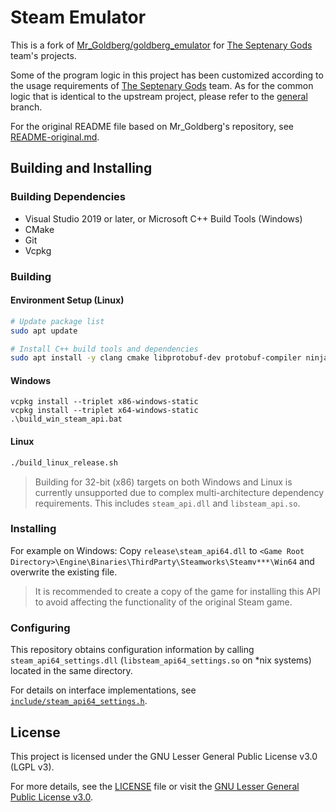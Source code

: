 # Steam Emulator

This is a fork of [Mr_Goldberg/goldberg_emulator](https://gitlab.com/Mr_Goldberg/goldberg_emulator) for [The Septenary Gods](https://github.com/orgs/The-Septenary-Gods) team's projects.

Some of the program logic in this project has been customized according to the usage requirements of [The Septenary Gods](https://github.com/orgs/The-Septenary-Gods) team. As for the common logic that is identical to the upstream project, please refer to the [general](https://github.com/The-Septenary-Gods/Steam-Emu/tree/general) branch.

For the original README file based on Mr_Goldberg's repository, see [README-original.md](./README-original.md).

## Building and Installing

### Building Dependencies

- Visual Studio 2019 or later, or Microsoft C++ Build Tools (Windows)
- CMake
- Git
- Vcpkg

### Building

#### Environment Setup (Linux)

```bash
# Update package list
sudo apt update

# Install C++ build tools and dependencies
sudo apt install -y clang cmake libprotobuf-dev protobuf-compiler ninja-build
```

#### Windows

``` Batch
vcpkg install --triplet x86-windows-static
vcpkg install --triplet x64-windows-static
.\build_win_steam_api.bat
```

#### Linux

```bash
./build_linux_release.sh
```

> Building for 32-bit (x86) targets on both Windows and Linux is currently unsupported due to complex multi-architecture dependency requirements. This includes `steam_api.dll` and `libsteam_api.so`.

### Installing

For example on Windows: Copy `release\steam_api64.dll` to `<Game Root Directory>\Engine\Binaries\ThirdParty\Steamworks\Steamv***\Win64` and overwrite the existing file.

> It is recommended to create a copy of the game for installing this API to avoid affecting the functionality of the original Steam game.

### Configuring

This repository obtains configuration information by calling `steam_api64_settings.dll` (`libsteam_api64_settings.so` on *nix systems) located in the same directory.

For details on interface implementations, see [`include/steam_api64_settings.h`](include/steam_api64_settings.h).

## License

This project is licensed under the GNU Lesser General Public License v3.0 (LGPL v3).

For more details, see the [LICENSE](./LICENSE) file or visit the [GNU Lesser General Public License v3.0](https://www.gnu.org/licenses/lgpl-3.0.html).
